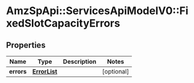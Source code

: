# AmzSpApi::ServicesApiModelV0::FixedSlotCapacityErrors

## Properties
Name | Type | Description | Notes
------------ | ------------- | ------------- | -------------
**errors** | [**ErrorList**](ErrorList.md) |  | [optional] 

